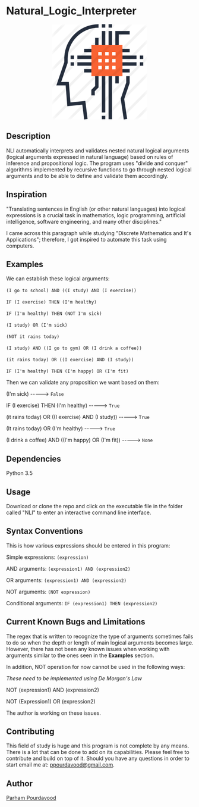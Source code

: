 # Natural_Logic_Interpreter

<p align="center">
<img src="logo.png">
</p>

## Description
NLI automatically interprets and validates nested natural logical arguments 
(logical arguments expressed in natural language) based
on rules of inference and propositional logic. The program uses "divide and conquer" algorithms
implemented by recursive functions to go through nested logical arguments and to be able to define
and validate them accordingly.

## Inspiration
"Translating sentences in English (or other natural languages) into logical expressions is a crucial
task in mathematics, logic programming, artificial intelligence, software engineering, and many
other disciplines."

I came across this paragraph while studying "Discrete Mathematics and It's Applications"; therefore, I got inspired
to automate this task using computers.

## Examples
We can establish these logical arguments:

`(I go to school) AND ((I study) AND (I exercise))`

`IF (I exercise) THEN (I'm healthy)`

`IF (I'm healthy) THEN (NOT I'm sick)`

`(I study) OR (I'm sick)`

`(NOT it rains today)`

`(I study) AND ((I go to gym) OR (I drink a coffee))`

`(it rains today) OR ((I exercise) AND (I study))`

`IF (I'm healthy) THEN (I'm happy) OR (I'm fit)`

Then we can validate any proposition we want based on them:

(I'm sick) -----> `False`

IF (I exercise) THEN (I'm healthy) -----> `True`

(it rains today) OR ((I exercise) AND (I study)) -----> `True`

(It rains today) OR (I'm healthy) -----> `True`

(I drink a coffee) AND ((I'm happy) OR (I'm fit)) -----> `None`

## Dependencies

Python 3.5

## Usage

Download or clone the repo and click on the executable file in the folder called "NLI" to enter an interactive command line interface.

## Syntax Conventions

This is how various expressions should be entered in this program:

Simple expressions: `(expression)`

AND arguments: `(expression1) AND (expression2)`

OR arguments: `(expression1) AND (expression2)`

NOT arguments: `(NOT expression)`

Conditional arguments: `IF (expression1) THEN (expression2)`

## Current Known Bugs and Limitations

The regex that is written to recognize the type of arguments sometimes fails to do so when the depth or length of main
logical arguments becomes large. However, there has not been any known issues when working with arguments similar to the ones seen in the
**Examples** section.

In addition, NOT operation for now cannot be used in the following ways:

*These need to be implemented using De Morgan's Law*

NOT (expression1) AND (expression2)

NOT (Expression1) OR (expression2)


 
The author is working on these issues.

## Contributing

This field of study is huge and this program is not complete by any means. There is a lot
that can be done to add on its capabilities. Please feel free to contribute and build on top
of it. Should you have any questions in order to start email me at: ppourdavood@gmail.com.

## Author

[Parham Pourdavood](https://github.com/ParhamP "Author")

